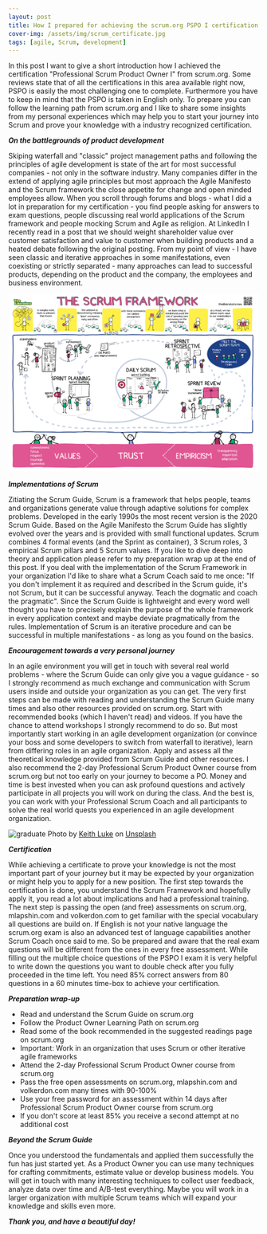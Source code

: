```yaml
---
layout: post
title: How I prepared for achieving the scrum.org PSPO I certification
cover-img: /assets/img/scrum_certificate.jpg
tags: [agile, Scrum, development]
---
```


In this post I want to give a short introduction how I achieved the certification "Professional Scrum Product Owner I" from scrum.org. Some reviews state that of all the certifications in this area available right now, PSPO is easily the most challenging one to complete. Furthermore you have to keep in mind that the PSPO is taken in English only. To prepare you can follow the learning path from scrum.org and I like to share some insights from my personal experiences which may help you to start your journey into Scrum and prove your knowledge with a industry recognized certification.

***On the battlegrounds of product development***

Skiping waterfall and "classic" project management paths and following the principles of agile development is state of the art for most successful companies - not only in the software industry. Many companies differ in the extend of applying agile principles but most approach the Agile Manifesto and the Scrum framework the close appetite for change and open minded employees allow. When you scroll through forums and blogs - what I did a lot in preparation for my certification - you find people asking for answers to exam questions, people discussing real world applications of the Scrum framework and people mocking Scrum and Agile as religion. At LinkedIn I recently read in a post that we should weight shareholder value over customer satisfaction and value to customer when building products and a heated debate following the original posting. 
From my point of view - I have seen classic and iterative approaches in some manifestations, even coexisting or strictly separated - many approaches can lead to successful products, depending on the product and the company, the employees and business environment. 

![scrum](/assets/img/liberators_scrum.png) 

***Implementations of Scrum***

Zitiating the Scrum Guide, Scrum is a framework that helps people, teams and organizations generate value through adaptive solutions for complex problems. Developed in the early 1990s the most recent version is the 2020 Scrum Guide. Based on the Agile Manifesto the Scrum Guide has slightly evolved over the years and is provided with small functional updates. Scrum combines 4 formal events (and the Sprint as container), 3 Scrum roles, 3 empirical Scrum pillars and 5 Scrum values. If you like to dive deep into theory and application please refer to my preparation wrap up at the end of this post. 
If you deal with the implementation of the Scrum Framework in your organization I'd like to share what a Scrum Coach said to me once: "If you don't implement it as required and described in the Scrum guide, it's not Scrum, but it can be successful anyway. Teach the dogmatic and coach the pragmatic". Since the Scrum Guide is lightweight and every word well thought you have to precisely explain the purpose of the whole framework in every application context and maybe deviate pragmatically from the rules. Implementation of Scrum is an iterative procedure and can be successful in multiple manifestations - as long as you found on the basics. 

***Encouragement towards a very personal journey***

In an agile environment you will get in touch with several real world problems - where the Scrum Guide can only give you a vague guidance - so I strongly recommend as much exchange and communication with Scrum users inside and outside your organization as you can get. The very first steps can be made with reading and understanding the Scrum Guide many times and also other resources provided on scrum.org. Start with recommended books (which I haven't read) and videos. If you have the chance to attend workshops I strongly recommend to do so. But most importantly start working in an agile development organization (or convince your boss and some developers to switch from waterfall to iterative), learn from differing roles in an agile organization. Apply and assess all the theoretical knowledge provided from Scrum Guide and other resources. I also recommend the 2-day Professional Scrum Product Owner course from scrum.org but not too early on your journey to become a PO. Money and time is best invested when you can ask profound questions and actively participate in all projects you will work on during the class. And the best is, you can work with your Professional Scrum Coach and all participants to solve the real world quests you experienced in an agile development organization. 

![graduate](/assets/img/graduation.jpg) 
<span>Photo by <a href="https://unsplash.com/@lukephotography?utm_source=unsplash&amp;utm_medium=referral&amp;utm_content=creditCopyText">Keith Luke</a> on <a href="https://unsplash.com/s/photos/graduation?utm_source=unsplash&amp;utm_medium=referral&amp;utm_content=creditCopyText">Unsplash</a></span>

***Certification***

While achieving a certificate to prove your knowledge is not the most important part of your journey but it may be expected by your organization or might help you to apply for a new position. The first step towards the certification is done, you understand the Scrum Framework and hopefully apply it, you read a lot about implications and had a professional training. The next step is passing the open (and free) assessments on scrum.org, mlapshin.com and volkerdon.com to get familiar with the special vocabulary all questions are build on. If English is not your native language the scrum.org exam is also an advanced test of language capabilities another Scrum Coach once said to me. So be prepared and aware that the real exam questions will be different from the ones in every free assessment. While filling out the multiple choice questions of the PSPO I exam it is very helpful to write down the questions you want to double check after you fully proceeded in the time left. You need 85% correct answers from 80 questions in a 60 minutes time-box to achieve your certification.

***Preparation wrap-up***

- Read and understand the Scrum Guide on scrum.org  
- Follow the Product Owner Learning Path on scrum.org  
- Read some of the book recommended in the suggested readings page on scrum.org  
- Important: Work in an organization that uses Scrum or other iterative agile frameworks  
- Attend the 2-day Professional Scrum Product Owner course from scrum.org  
- Pass the free open assessments on scrum.org, mlapshin.com and volkerdon.com many times with 90-100%  
- Use your free password for an assessment within 14 days after Professional Scrum Product Owner course from scrum.org  
- If you don't score at least 85% you receive a second attempt at no additional cost  


***Beyond the Scrum Guide***

Once you understood the fundamentals and applied them successfully the fun has just started yet. As a Product Owner you can use many techniques for crafting commitments, estimate value or develop business models. You will get in touch with many interesting techniques to collect user feedback, analyze data over time and A/B-test everything. Maybe you will work in a larger organization with multiple Scrum teams which will expand your knowledge and skills even more.

***Thank you, and have a beautiful day!***


